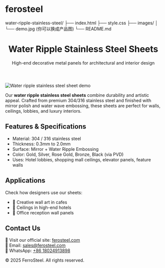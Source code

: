 # ferosteel
water-ripple-stainless-steel/
├── index.html
├── style.css
├── images/
│   └── demo.jpg (你可以换成产品图)
└── README.md

<!DOCTYPE html>
<html lang="en">
<head>
  <meta charset="UTF-8" />
  <meta name="viewport" content="width=device-width, initial-scale=1.0" />
  <meta name="description" content="Discover the beauty and durability of water ripple stainless steel sheets for architectural and interior design. Ideal for walls, ceilings, and commercial decor.">
  <meta name="keywords" content="water ripple stainless steel sheets, decorative stainless steel, PVD stainless steel, embossed steel sheet, mirror finish steel, interior wall panels">
  <meta name="author" content="FerroSteel">
  <title>Water Ripple Stainless Steel Sheets | FerroSteel</title>
  <link rel="stylesheet" href="style.css" />
</head>
<body>
  <header>
    <h1>Water Ripple Stainless Steel Sheets</h1>
    <p>High-end decorative metal panels for architectural and interior design</p>
  </header>

  <section class="intro">
    <img src="images/demo.jpg" alt="Water ripple stainless steel sheet demo" />
    <p>
      Our <strong>water ripple stainless steel sheets</strong> combine durability and artistic appeal.
      Crafted from premium 304/316 stainless steel and finished with mirror polish and water wave embossing,
      these sheets are perfect for walls, ceilings, lobbies, and luxury interiors.
    </p>
  </section>

  <section class="features">
    <h2>Features & Specifications</h2>
    <ul>
      <li>Material: 304 / 316 stainless steel</li>
      <li>Thickness: 0.3mm to 2.0mm</li>
      <li>Surface: Mirror + Water Ripple Embossing</li>
      <li>Color: Gold, Silver, Rose Gold, Bronze, Black (via PVD)</li>
      <li>Uses: Hotel lobbies, shopping mall ceilings, elevator panels, feature walls</li>
    </ul>
  </section>

  <section class="gallery">
    <h2>Applications</h2>
    <p>Check how designers use our sheets:</p>
    <ul>
      <li>🎨 Creative wall art in cafes</li>
      <li>🏨 Ceilings in high-end hotels</li>
      <li>🏢 Office reception wall panels</li>
    </ul>
  </section>

  <section class="contact">
    <h2>Contact Us</h2>
    <p>
      💼 Visit our official site: <a href="https://ferosteel.com/" target="_blank">ferosteel.com</a><br/>
      📧 Email: <a href="mailto:sales@ferosteel.com">sales@ferosteel.com</a><br/>
      💬 WhatsApp: <a href="https://wa.me/8618024913898" target="_blank">+86 18024913898</a>
    </p>
  </section>

  <footer>
    <p>&copy; 2025 FerroSteel. All rights reserved.</p>
  </footer>
</body>
</html>
